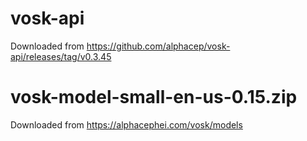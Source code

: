 # vosk-api
Downloaded from https://github.com/alphacep/vosk-api/releases/tag/v0.3.45
# vosk-model-small-en-us-0.15.zip
Downloaded from https://alphacephei.com/vosk/models